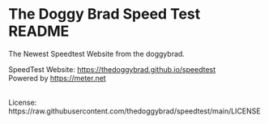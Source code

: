# The Doggy Brad Speed Test README
The Newest Speedtest Website from the doggybrad.

SpeedTest Website: https://thedoggybrad.github.io/speedtest
<br>
Powered by https://meter.net

<br>
License: https://raw.githubusercontent.com/thedoggybrad/speedtest/main/LICENSE
